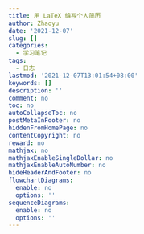 ```yaml
---
title: 用 LaTeX 编写个人简历
author: Zhaoyu
date: '2021-12-07'
slug: []
categories:
  - 学习笔记
tags:
  - 日志
lastmod: '2021-12-07T13:01:54+08:00'
keywords: []
description: ''
comment: no
toc: no
autoCollapseToc: no
postMetaInFooter: no
hiddenFromHomePage: no
contentCopyright: no
reward: no
mathjax: no
mathjaxEnableSingleDollar: no
mathjaxEnableAutoNumber: no
hideHeaderAndFooter: no
flowchartDiagrams:
  enable: no
  options: ''
sequenceDiagrams:
  enable: no
  options: ''
---
```


<!--more-->
